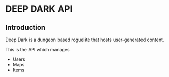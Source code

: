 # DEEP DARK API

## Introduction
Deep Dark is a dungeon based roguelite that hosts user-generated content.

This is the API which manages

- Users
- Maps
- Items

